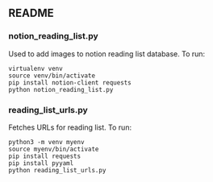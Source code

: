 ## README

### notion_reading_list.py
Used to add images to notion reading list database. To run:
```
virtualenv venv
source venv/bin/activate
pip install notion-client requests
python notion_reading_list.py
```

### reading_list_urls.py
Fetches URLs for reading list. To run:
```
python3 -m venv myenv
source myenv/bin/activate
pip install requests
pip install pyyaml
python reading_list_urls.py
```

